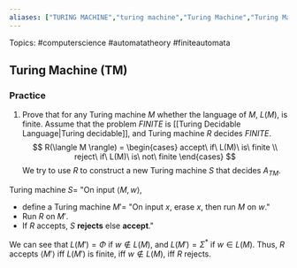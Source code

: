 ```yaml
---
aliases: ["TURING MACHINE","turing machine","Turing Machine","Turing Machines","turing machines", "TM", "tm", "TMs", 'tms'] 
---
```

Topics: #computerscience #automatatheory #finiteautomata

## Turing Machine (TM)




### Practice
1. Prove that for any Turing machine $M$ whether the language of $M$, $L(M)$, is finite.
Assume that the problem $FINITE$ is [[Turing Decidable Language|Turing decidable]], and Turing machine $R$ decides $FINITE$. $$
R(\langle M \rangle) =
	\begin{cases} 
      accept\ if\ L(M)\ is\ finite \\
      reject\ if\ L(M)\ is\ not\ finite
   \end{cases} $$
We try to use $R$ to construct a new Turing machine $S$ that decides $A_{TM}$. 

Turing machine $S=$ "On input $\langle M, w \rangle$, 
- define a Turing machine $M' =$ "On input $x$, erase $x$, then run $M$ on $w$."
- Run $R$ on $M'$. 
- If $R$ accepts, $S$ **rejects** else **accept**."

We can see that $L(M') = \Phi$ if $w \notin L(M)$, and $L(M') = \Sigma^{*}$ if $w \in L(M)$. Thus, $R$ accepts $\langle M' \rangle$ iff $L(M')$ is finite, iff $w \notin L(M)$, iff $R$ rejects. 